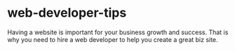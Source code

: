 # web-developer-tips
Having a website is important for your business growth and success. That is why you need to hire a web developer to help you create a great biz site.
